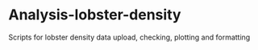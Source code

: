# Analysis-lobster-density
Scripts for lobster density data upload, checking, plotting and formatting
